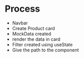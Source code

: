 # Process

- Navbar
- Create Product card
- MockData created
- render the data in card
- Filter created using useState
- Give the path to the component
